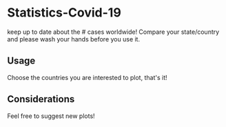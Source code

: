 # Statistics-Covid-19

keep up to date about the # cases worldwide!
Compare your state/country and please wash your hands before you use it.


## Usage

Choose the countries you are interested to plot, that's it!

## Considerations

Feel free to suggest new plots!
